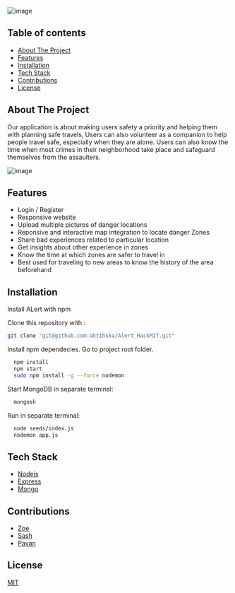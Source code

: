 ![image](https://user-images.githubusercontent.com/47408756/133932840-a3120dd1-12f4-45d1-8a9a-882499e6fcdb.png)

## Table of contents
* [About The Project](#about-the-project)
* [Features](#features)
* [Installation](#installation)
* [Tech Stack](#tech-stack)
* [Contributions](#Contributions)
* [License](#license)

## About The Project

Our application is about making users safety a priority and helping them with planning safe travels, Users can also volunteer as a companion to help people travel safe, especially when they are alone. Users can also know the time when most crimes in their neighborhood take place and safeguard themselves from the assaulters.

![image](https://user-images.githubusercontent.com/47408756/133933663-2ed71704-3339-495b-be81-3dbfd088cf10.png)

## Features 

- Login / Register
- Responsive website
- Upload multiple pictures of danger locations
- Reponsive and interactive map integration to locate danger Zones
- Share bad experiences related to particular location
- Get insights about other experience in zones
- Know the time at which zones are safer to travel in
- Best used for traveling to new areas to know the history of the area beforehand

## Installation

Install ALert with npm

Clone this repository with :
```bash
git clone "git@github.com:ahtihska/Alert_HackMIT.git"
```

Install npm dependecies. Go to project root folder.

```bash
  npm install
  npm start
  sudo npm install -g --force nodemon
```

Start MongoDB in separate terminal:
```bash
  mongosh
```
Run in separate terminal:
```bash
  node seeds/index.js
  nodemon app.js
```


## Tech Stack

- [Nodejs](https://nodejs.org/en/)
- [Express](https://expressjs.com/)
- [Mongo](https://www.mongodb.com/)


## Contributions

- [Zoe](https://github.com/ahtihska)
- [Sash](https://github.com/sash2501)
- [Pavan](https://github.com/pavanbsp)


## License

[MIT](https://choosealicense.com/licenses/mit/)
